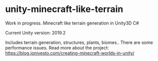 # unity-minecraft-like-terrain
Work in progress. Minecraft like terrain generation in Unity3D C#

Current Unity version: 2019.2

Includes terrain generation, structures, plants, biomes.. There are some performance issues.
Read more about the project: https://blog.jonivesto.com/creating-minecraft-worlds-in-unity/
